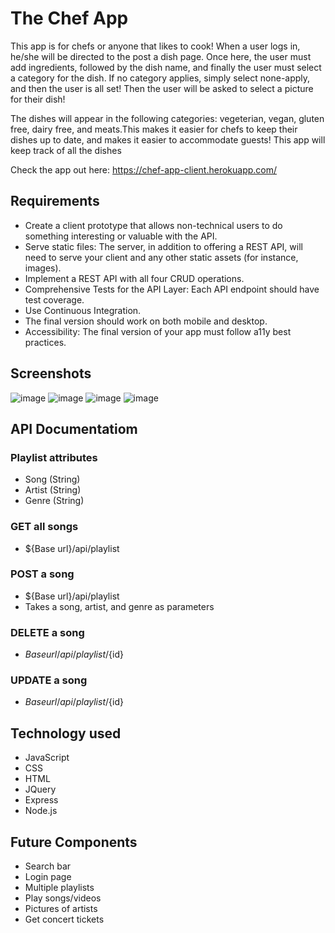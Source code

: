 # The Chef App

This app is for chefs or anyone that likes to cook! When a user logs in, he/she will be directed to the post a dish page.
Once here, the user must add ingredients, followed by the dish name, and finally the user must select a category for the dish.
If no category applies, simply select none-apply, and then the user is all set! Then the user will be asked to select a picture for their dish! 

The dishes will appear in the following categories: vegeterian, vegan, gluten free, dairy free, and meats.This makes it easier for chefs to keep their dishes up to date, and makes it easier to accommodate guests! This app will keep track of all the dishes 

Check the app out here: https://chef-app-client.herokuapp.com/

## Requirements
* Create a client prototype that allows non-technical users to do something interesting or valuable with the API.
* Serve static files: The server, in addition to offering a REST API, will need to serve your client and any other static assets (for instance, images).
* Implement a REST API with all four CRUD operations.
* Comprehensive Tests for the API Layer: Each API endpoint should have test coverage.
* Use Continuous Integration.
* The final version should work on both mobile and desktop.
* Accessibility: The final version of your app must follow a11y best practices.

## Screenshots
 ![image](https://user-images.githubusercontent.com/18128525/39194207-cc4194ac-47a2-11e8-9a32-06630e403276.png)
 ![image](https://user-images.githubusercontent.com/18128525/39194306-0aa27202-47a3-11e8-8fd2-7a1a01919d32.png)
 ![image](https://user-images.githubusercontent.com/18128525/39194420-52966334-47a3-11e8-92c1-abaf737f2c1f.png)
 ![image](https://user-images.githubusercontent.com/18128525/39194841-25152dd6-47a4-11e8-9ec3-9fe7aa80113d.png)

## API Documentatiom
   ### Playlist attributes
   * Song (String)
   * Artist (String)
   * Genre (String)
   ### GET all songs
   * ${Base url}/api/playlist
   ### POST a song
   * ${Base url}/api/playlist
   * Takes a song, artist, and genre as parameters
   ### DELETE a song
   * ${Base url}/api/playlist/${id}
   ### UPDATE a song
   * ${Base url}/api/playlist/${id}

## Technology used
* JavaScript
* CSS
* HTML
* JQuery
* Express
* Node.js

## Future Components
* Search bar
* Login page
* Multiple playlists
* Play songs/videos
* Pictures of artists
* Get concert tickets
